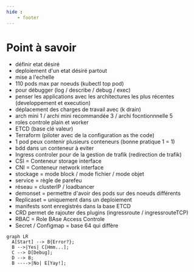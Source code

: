 ```yaml
---
hide : 
    - footer
---
```


# Point à savoir

- définir etat désiré
- deploiement d'un etat désiré partout 
- mise a l'echelle
- 110 pods max par noeuds (kubectl top pod)
- pour débugger (log / describe / debug / exec)
- penser les applications avec les architectures les plus récentes (developpement et execution)
- déplacement des charges de travail avec (k drain)
- arch mini 1 / archi mini recommandée 3 / archi focntionnnelle 5
- roles controle plain et worker
- ETCD (base clé valeur)
- Terraform (piloter avec de la configuration as the code)
- 1 pod peux contenir plusieurs conteneurs (bonne pratique 1 = 1)
- bdd dans un conteneur à eviter
- Ingress controler pour de la gestion de trafik (redirection de trafik)
- CSI = Conteneur storage interface
- CNI = Conteneur network interface
- stockage = mode block / mode fichier / mode objet
- service = règle de parefeu 
- réseau = clusterIP / loadbancer
- demonset = permettre d'avoir des pods sur des noeuds différents
- Replicaset = uniquement dans un deploiement
- manifests sont enregistrés dans la base ETCD
- CRD permet de rajouter des plugins (ingressroute / ingressrouteTCP)
- RBAC = Role BAse Access Controle
- Secret / Configmap = base 64 qui diffère

``` mermaid
graph LR
  A[Start] --> B{Error?};
  B -->|Yes| C[Hmm...];
  C --> D[Debug];
  D --> B;
  B ---->|No| E[Yay!];
```